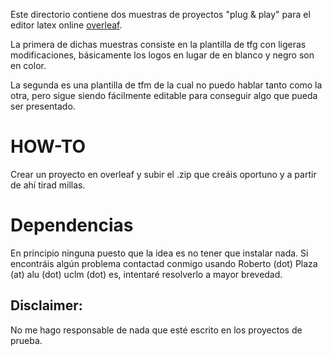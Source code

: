 Este directorio contiene dos muestras de proyectos "plug & play" para el editor latex online [overleaf](https://es.overleaf.com).

La primera de dichas muestras consiste en la plantilla de tfg con ligeras modificaciones, básicamente los logos en lugar de en blanco y negro son en color.

La segunda es una plantilla de tfm de la cual no puedo hablar tanto como la otra, pero sigue siendo fácilmente editable para conseguir algo que pueda ser presentado.

HOW-TO
======
Crear un proyecto en overleaf y subir el .zip que creáis oportuno y a partir de ahí tirad millas.

Dependencias
============
En principio ninguna puesto que la idea es no tener que instalar nada.
Si encontráis algún problema contactad conmigo usando Roberto (dot) Plaza (at) alu (dot) uclm (dot) es, intentaré resolverlo a mayor brevedad.

Disclaimer:
-----------
No me hago responsable de nada que esté escrito en los proyectos de prueba.
